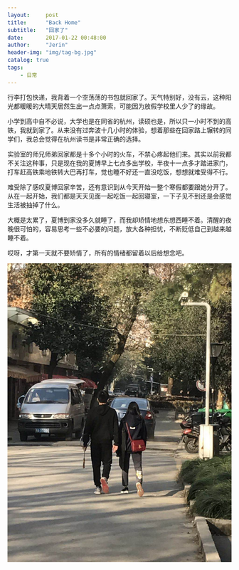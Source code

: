 ```yaml
---
layout:     post
title:      "Back Home"
subtitle:   "回家了"
date:       2017-01-22 00:48:00
author:     "Jerin"
header-img: "img/tag-bg.jpg"
catalog: true
tags:
    - 日常
---
```


行李打包快递，我背着一个空荡荡的书包就回家了。天气特别好，没有云，这种阳光都暖暖的大晴天居然生出一点点萧索，可能因为放假学校里人少了的缘故。

小学到高中自不必说，大学也是在同省的杭州，读硕也是，所以只一小时不到的高铁，我就到家了。从来没有过奔波十几小时的体验，想着那些在回家路上辗转的同学们，我总会觉得在杭州读书是非常正确的选择。

实验室的师兄师弟回家都是十多个小时的火车，不禁心疼起他们来。其实以前我都不关注这种事，只是现在我的夏博早上七点多出学校，半夜十一点多才踏进家门，打车赶高铁乘地铁转大巴再打车，觉也睡不好还一直没吃饭，想想就难受得不行。

难受除了感叹夏博回家辛苦，还有意识到从今天开始一整个寒假都要跟她分开了。从在一起开始，我们都是天天见面一起吃饭一起回寝室，一下子见不到还是会感觉生活被抽掉了什么。

大概是太累了，夏博到家没多久就睡了，而我却矫情地想东想西睡不着。清醒的夜晚很可怕的，容易思考一些不必要的问题，放大各种担忧，不断贬低自己到越来越睡不着。

哎呀，才第一天就不要矫情了，所有的情绪都留着以后给想念吧。

![](/img/2017-01-22/1.jpg)